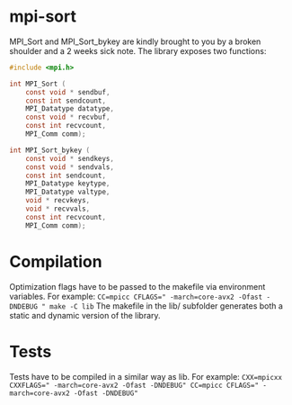 # mpi-sort

MPI_Sort and MPI_Sort_bykey are kindly brought to you by a broken shoulder and a 2 weeks sick note.
The library exposes two functions:

```c
#include <mpi.h>

int MPI_Sort (
    const void * sendbuf,
    const int sendcount,
    MPI_Datatype datatype,
    const void * recvbuf,
    const int recvcount,
    MPI_Comm comm);

int MPI_Sort_bykey (
    const void * sendkeys,
    const void * sendvals,
    const int sendcount,
    MPI_Datatype keytype,
    MPI_Datatype valtype,
    void * recvkeys,
    void * recvvals,
    const int recvcount,
    MPI_Comm comm);
```

# Compilation
Optimization flags have to be passed to the makefile via environment variables.
For example: `CC=mpicc CFLAGS=" -march=core-avx2 -Ofast -DNDEBUG " make -C lib`
The makefile in the lib/ subfolder generates both a static and dynamic version of the library.

# Tests
Tests have to be compiled in a similar way as lib.
For example: `CXX=mpicxx CXXFLAGS=" -march=core-avx2 -Ofast -DNDEBUG" CC=mpicc CFLAGS=" -march=core-avx2 -Ofast -DNDEBUG"`
